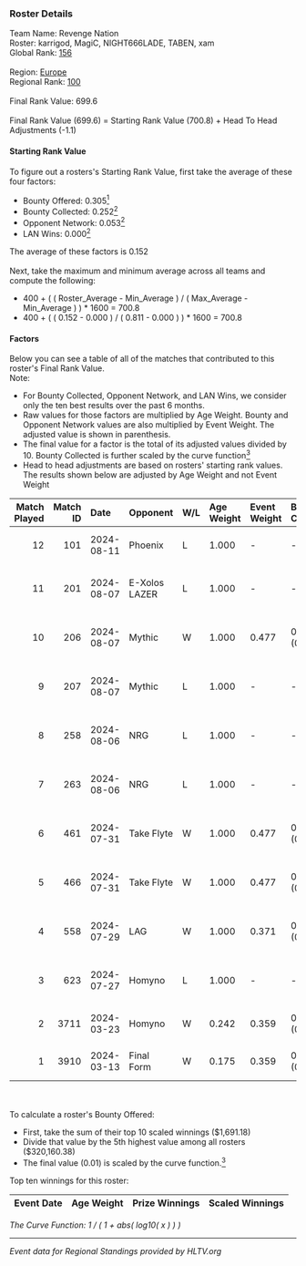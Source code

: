 ### Roster Details<br />
Team Name: Revenge Nation<br />
Roster: karrigod, MagiC, NIGHT666LADE, TABEN, xam<br />
Global Rank: [156](../../standings_global_2024_08_14.md)<br />
<br />
Region: [Europe]( ../../standings_europe_2024_08_14.md)<br />
Regional Rank: [100]( ../../standings_europe_2024_08_14.md)<br />
<br />
Final Rank Value:  699.6<br />
<br />
Final Rank Value (699.6) = Starting Rank Value (700.8) + Head To Head Adjustments (-1.1)<br />

#### Starting Rank Value<br />
To figure out a rosters's Starting Rank Value, first take the average of these four factors:<br />
- Bounty Offered: 0.305[<sup>1</sup>](#table2)
- Bounty Collected: 0.252[<sup>2</sup>](#table1)
- Opponent Network: 0.053[<sup>2</sup>](#table1)
- LAN Wins: 0.000[<sup>2</sup>](#table1)

The average of these factors is 0.152<br />
<br />
Next, take the maximum and minimum average across all teams and compute the following:<br />
- 400 + ( ( Roster_Average - Min_Average ) / ( Max_Average - Min_Average ) ) * 1600 = 700.8
- 400 + ( ( 0.152 - 0.000 ) / ( 0.811 - 0.000 ) ) * 1600 = 700.8


#### Factors<br />
Below you can see a table of all of the matches that contributed to this roster's Final Rank Value.<br />
Note:<br />

- For Bounty Collected, Opponent Network, and LAN Wins, we consider only the ten best results over the past 6 months.
- Raw values for those factors are multiplied by Age Weight. Bounty and Opponent Network values are also multiplied by Event Weight. The adjusted value is shown in parenthesis.
- The final value for a factor is the total of its adjusted values divided by 10. Bounty Collected is further scaled by the curve function[<sup>3</sup>](#curveFunction)
- Head to head adjustments are based on rosters' starting rank values. The results shown below are adjusted by Age Weight and not Event Weight
<span id="table1"></span><br />


| Match Played | Match ID | Date       | Opponent      | W/L | Age Weight | Event Weight | Bounty Collected | Opponent Network | LAN Wins  | H2H Adj. | Roster                                    |
| -: | -: | :- | :- | :- | :- | :- | :- | :- | :- | -: | :- |
|           12 |      101 | 2024-08-11 | Phoenix       | L   | 1.000      | -            | -                | -                | -         |   -17.28 | karrigod, MagiC, NIGHT666LADE, TABEN, xam |
|           11 |      201 | 2024-08-07 | E-Xolos LAZER | L   | 1.000      | -            | -                | -                | -         |   -12.82 | MagiC, NIGHT666LADE, S0ph3R, TABEN, xam   |
|           10 |      206 | 2024-08-07 | Mythic        | W   | 1.000      | 0.477        | 0.009 (0.004)    | 0.311 (0.148)    | 0 (0.000) |    17.50 | MagiC, NIGHT666LADE, S0ph3R, TABEN, xam   |
|            9 |      207 | 2024-08-07 | Mythic        | L   | 1.000      | -            | -                | -                | -         |   -13.84 | MagiC, NIGHT666LADE, S0ph3R, TABEN, xam   |
|            8 |      258 | 2024-08-06 | NRG           | L   | 1.000      | -            | -                | -                | -         |    -5.20 | MagiC, NIGHT666LADE, S0ph3R, TABEN, xam   |
|            7 |      263 | 2024-08-06 | NRG           | L   | 1.000      | -            | -                | -                | -         |    -5.46 | MagiC, NIGHT666LADE, S0ph3R, TABEN, xam   |
|            6 |      461 | 2024-07-31 | Take Flyte    | W   | 1.000      | 0.477        | 0.002 (0.001)    | 0.244 (0.117)    | 0 (0.000) |    13.32 | MagiC, NIGHT666LADE, S0ph3R, TABEN, xam   |
|            5 |      466 | 2024-07-31 | Take Flyte    | W   | 1.000      | 0.477        | 0.002 (0.001)    | 0.244 (0.117)    | 0 (0.000) |    14.54 | MagiC, NIGHT666LADE, S0ph3R, TABEN, xam   |
|            4 |      558 | 2024-07-29 | LAG           | W   | 1.000      | 0.371        | 0.011 (0.004)    | 0.337 (0.125)    | 0 (0.000) |    19.68 | MagiC, NIGHT666LADE, S0ph3R, TABEN, xam   |
|            3 |      623 | 2024-07-27 | Homyno        | L   | 1.000      | -            | -                | -                | -         |   -17.52 | MagiC, NIGHT666LADE, S0ph3R, TABEN, xam   |
|            2 |     3711 | 2024-03-23 | Homyno        | W   | 0.242      | 0.359        | 0.006 (0.001)    | 0.181 (0.016)    | 0 (0.000) |     3.65 | HorizoN, MagiC, S0ph3R, TABEN, xam        |
|            1 |     3910 | 2024-03-13 | Final Form    | W   | 0.175      | 0.359        | 0.002 (0.000)    | 0.059 (0.004)    | 0 (0.000) |     2.31 | HorizoN, MagiC, S0ph3R, TABEN, xam        |

<br />
<span id="table2"></span><br />
To calculate a roster's Bounty Offered:<br />

- First, take the sum of their top 10 scaled winnings ($1,691.18)
- Divide that value by the 5th highest value among all rosters ($320,160.38)
- The final value (0.01) is scaled by the curve function.[<sup>3</sup>](#curveFunction)

Top ten winnings for this roster:<br />

| Event Date | Age Weight | Prize Winnings | Scaled Winnings |
| :- | -: | :- | :- |


<span id="curveFunction"></span>_The Curve Function: 1 / ( 1 + abs( log10( x ) ) )_<br />

---
_Event data for Regional Standings provided by HLTV.org_<br />
